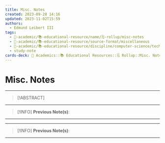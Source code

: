 ```yaml
---
title: Misc. Notes
created: 2023-09-28 14:16
updated: 2023-11-02T15:59
authors:
  - Edmund Leibert III
tags:
  - 🔴-academic/📚-educational-resource/name/🗒️-rollup/misc-notes
  - 🔴-academic/📚-educational-resource/source-format/miscellaneous
  - 🔴-academic/📚-educational-resource/discipline/computer-science/technology/rollup
  - study-note
cards-deck: 🔴 Academics::📚 Educational Resources::🗒️ Rollup::Misc. Notes
---
```


# Misc. Notes

---

> [!ABSTRACT]
> 

---

> [!INFO]
> **Previous Note(s)**:
> 

---



---

> [!INFO]
> **Previous Note(s)**:
> 

---